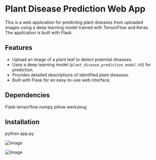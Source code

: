 # Plant Disease Prediction Web App

This is a web application for predicting plant diseases from uploaded images using a deep learning model trained with TensorFlow and Keras. The application is built with Flask.

## Features

- Upload an image of a plant leaf to detect potential diseases.
- Uses a deep learning model (`plant_disease_prediction_model.h5`) for prediction.
- Provides detailed descriptions of identified plant diseases.
- Built with Flask for an easy-to-use web interface.


## Dependencies
Flask
tensorflow
numpy
pillow
werkzeug

## Installation
python app.py


![Image](https://github.com/user-attachments/assets/845724df-415f-4d66-8ab8-69fa49c7d3d2)

![Image](https://github.com/user-attachments/assets/ab6f030d-cb17-473c-8cfd-5ada8865c041)
